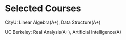 # Selected Courses
CityU: Linear Algebra(A+), Data Structure(A+)

UC Berkeley: Real Analysis(A+), Artificial Intelligence(A)
